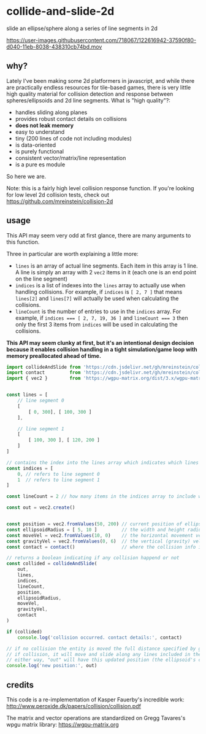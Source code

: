 # collide-and-slide-2d
slide an ellipse/sphere along a series of line segments in 2d

https://user-images.githubusercontent.com/718067/122616942-37590f80-d040-11eb-8038-438310cb74bd.mov


## why?

Lately I've been making some 2d platformers in javascript, and while there are practically endless resources for tile-based games, there is very little high quality material for collision detection and response between spheres/ellipsoids and 2d line segments. What is "high quality"?:
* handles sliding along planes
* provides robust contact details on collisions
* **does not leak memory**
* easy to understand
* tiny (200 lines of code not including modules)
* is data-oriented
* is purely functional
* consistent vector/matrix/line representation
* is a pure es module

So here we are.


Note: this is a fairly high level collision response function. If you're looking for low level 2d collision tests, check out https://github.com/mreinstein/collision-2d


## usage

This API may seem very odd at first glance, there are many arguments to this function.

Three in particular are worth explaining a little more:
* `lines` is an array of actual line segments. Each item in this array is 1 line. A line is simply an array with 2 `vec2` items in it (each one is an end point on the line segment)
* `indices` is a list of indexes into the `lines` array to actually use when handling collisions. For example, if `indices` is `[ 2, 7 ]` that means `lines[2]` and `lines[7]` will actually be used when calculating the collisions.
* `lineCount` is the number of entries to use in the `indices` array. For example, if `indices === [ 2, 7, 19, 36 ]` and `lineCount === 3` then only the first 3 items from `indices` will be used in calculating the collisions.


**This API may seem clunky at first, but it's an intentional design decision because it enables collision handling in a tight simulation/game loop with memory preallocated ahead of time.**



```javascript
import collideAndSlide from 'https://cdn.jsdelivr.net/gh/mreinstein/collide-and-slide-2d/collide-and-slide.js'
import contact         from 'https://cdn.jsdelivr.net/gh/mreinstein/collision-2d/src/contact.js'
import { vec2 }        from 'https://wgpu-matrix.org/dist/3.x/wgpu-matrix.module.js'


const lines = [
	// line segment 0
	[
		[ 0, 300], [ 100, 300 ]
	],

	// line segment 1
	[
		[ 100, 300 ], [ 120, 200 ]
	]
]

// contains the index into the lines array which indicates which lines to include when colliding
const indices = [
	0, // refers to line segment 0
	1  // refers to line segment 1
]

const lineCount = 2 // how many items in the indices array to include when colliding

const out = vec2.create()


const position = vec2.fromValues(50, 200) // current position of ellipsoid (center)
const ellipsoidRadius = [ 5, 10 ]         // the width and height radius of the ellipsoid
const moveVel = vec2.fromValues(10, 0)    // the horizontal movement velocity is 10 right
const gravityVel = vec2.fromValues(0, 6)  // the vertical (gravity) velocity is 6 down
const contact = contact()                 // where the collision info is stored

// returns a boolean indicating if any collision happend or not
const collided = collideAndSlide(
    out,
    lines,
    indices,
    lineCount,
    position,
    ellipsoidRadius,
    moveVel,
    gravityVel,
    contact
)

if (collided)
	console.log('collision occurred. contact details:', contact)

// if no collision the entity is moved the full distance specified by gravity and move velocities.
// if collision, it will move and slide along any lines included in the lines list.
// either way, "out" will have this updated position (the ellipsoid's center point.)
console.log('new position:', out)

```


## credits

This code is a re-implementation of Kasper Fauerby's incredible work: http://www.peroxide.dk/papers/collision/collision.pdf

The matrix and vector operations are standardized on Gregg Tavares's wpgu matrix library: https://wgpu-matrix.org
